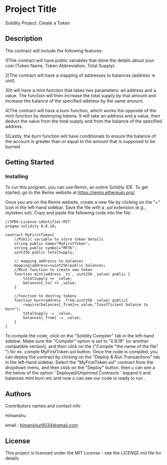 
# Project Title

Solidity
Project: Create a Token

## Description

 The contract will include the following features:

1)The contract will have public variables that store the details about your coin (Token Name, Token Abbreviation, Total Supply).

2)The contract will have a mapping of addresses to balances (address => uint).

3)It will have a mint function that takes two parameters: an address and a value. The function will then increase the total supply by that amount and increase the balance of the specified address by the same amount.

4)The contract will have a burn function, which works the opposite of the mint function by destroying tokens. It will take an address and a value, then deduct the value from the total supply and from the balance of the specified address.

5)Lastly, the burn function will have conditionals to ensure the balance of the account is greater than or equal to the amount that is supposed to be burned.

## Getting Started
### Installing

To run this program, you can use Remix, an online Solidity IDE. To get started, go to the Remix website at https://remix.ethereum.org/.

Once you are on the Remix website, create a new file by clicking on the "+" icon in the left-hand sidebar. Save the file with a .sol extension (e.g., mytoken.sol). Copy and paste the following code into the file:

```
//SPDX-License-identifier:MIT
pragma solidity 0.8.18;

contract MyFirstToken{
    //Public variable to store token details
    string public name="MyFirstToken";
    string public symbol="MFTK";
    uint256 public totalSupply;

    // mapping addresss to balances
    mapping(address=>uint256)public balances;
    //Mint function to create new token 
    function mint(address _to , uint256 _value) public {
        totalSupply += _value;
        balances[_to] += _value;
    }

    //function to destroy tokens
    function burn(address _from,uint256 _value) public{
        require(balances[_from]>=_value,"Insufficient balance to burn");
        totalSupply -= _value;
        balances[_from] -= _value;
    }
}
```

To compile the code, click on the "Solidity Compiler" tab in the left-hand sidebar. Make sure the "Compiler" option is set to "0.8.18" (or another compatible version), and then click on the ("Compile "the name of the file" ") for ex. comple MyFirstToken.sol button.
Once the code is compiled, you can deploy the contract by clicking on the "Deploy & Run Transactions" tab in the left-hand sidebar. Select the "MyFirstToken.sol" contract from the dropdown menu, and then click on the "Deploy" button.
then u can see a the below of the option ' Deployed/Unpinned Contracts ' expand it and balances mint burn etc and now u can see our code is ready to run .


## Authors

Contributors names and contact info

Himanshu

email : himanshur9034@gmail.com

## License
This project is licensed under the MIT License - see the LICENSE.md file for details
